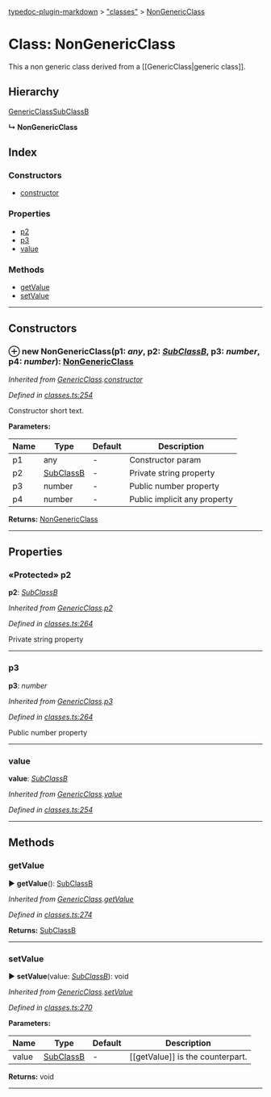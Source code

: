 [typedoc-plugin-markdown](../index.md) > ["classes"](../modules/_classes_.md) > [NonGenericClass](../classes/_classes_.nongenericclass.md)



# Class: NonGenericClass


This a non generic class derived from a [[GenericClass|generic class]].

## Hierarchy


 [GenericClass](_classes_.genericclass.md)[SubClassB](_classes_.subclassb.md)

**↳ NonGenericClass**







## Index

### Constructors

* [constructor](_classes_.nongenericclass.md#constructor)


### Properties

* [p2](_classes_.nongenericclass.md#p2)
* [p3](_classes_.nongenericclass.md#p3)
* [value](_classes_.nongenericclass.md#value)


### Methods

* [getValue](_classes_.nongenericclass.md#getvalue)
* [setValue](_classes_.nongenericclass.md#setvalue)



---
## Constructors
<a id="constructor"></a>


### ⊕ **new NonGenericClass**(p1: *any*, p2: *[SubClassB](_classes_.subclassb.md)*, p3: *number*, p4: *number*): [NonGenericClass](_classes_.nongenericclass.md)



*Inherited from [GenericClass](_classes_.genericclass.md).[constructor](_classes_.genericclass.md#constructor)*

*Defined in [classes.ts:254](https://github.com/tgreyuk/typedoc-plugin-markdown/blob/master/tests/src/classes.ts#L254)*



Constructor short text.


**Parameters:**

| Name  | Type                | Default | Description  |
| ------ | ------------------- | ------------ | ------------ |
| p1  | any | - | Constructor param |
| p2  | [SubClassB](_classes_.subclassb.md) | - | Private string property |
| p3  | number | - | Public number property |
| p4  | number | - | Public implicit any property |





**Returns:** [NonGenericClass](_classes_.nongenericclass.md)

---


## Properties
<a id="p2"></a>

### «Protected» p2

**p2**:  *[SubClassB](_classes_.subclassb.md)* 

*Inherited from [GenericClass](_classes_.genericclass.md).[p2](_classes_.genericclass.md#p2)*

*Defined in [classes.ts:264](https://github.com/tgreyuk/typedoc-plugin-markdown/blob/master/tests/src/classes.ts#L264)*



Private string property




___

<a id="p3"></a>

###  p3

**p3**:  *number* 

*Inherited from [GenericClass](_classes_.genericclass.md).[p3](_classes_.genericclass.md#p3)*

*Defined in [classes.ts:264](https://github.com/tgreyuk/typedoc-plugin-markdown/blob/master/tests/src/classes.ts#L264)*



Public number property




___

<a id="value"></a>

###  value

**value**:  *[SubClassB](_classes_.subclassb.md)* 

*Inherited from [GenericClass](_classes_.genericclass.md).[value](_classes_.genericclass.md#value)*

*Defined in [classes.ts:254](https://github.com/tgreyuk/typedoc-plugin-markdown/blob/master/tests/src/classes.ts#L254)*





___


## Methods
<a id="getvalue"></a>

###  getValue

► **getValue**(): [SubClassB](_classes_.subclassb.md)




*Inherited from [GenericClass](_classes_.genericclass.md).[getValue](_classes_.genericclass.md#getvalue)*

*Defined in [classes.ts:274](https://github.com/tgreyuk/typedoc-plugin-markdown/blob/master/tests/src/classes.ts#L274)*





**Returns:** [SubClassB](_classes_.subclassb.md)





___

<a id="setvalue"></a>

###  setValue

► **setValue**(value: *[SubClassB](_classes_.subclassb.md)*): void




*Inherited from [GenericClass](_classes_.genericclass.md).[setValue](_classes_.genericclass.md#setvalue)*

*Defined in [classes.ts:270](https://github.com/tgreyuk/typedoc-plugin-markdown/blob/master/tests/src/classes.ts#L270)*




**Parameters:**

| Name  | Type                | Default | Description  |
| ------ | ------------------- | ------------ | ------------ |
| value  | [SubClassB](_classes_.subclassb.md) | - | [[getValue]] is the counterpart. |





**Returns:** void





___


